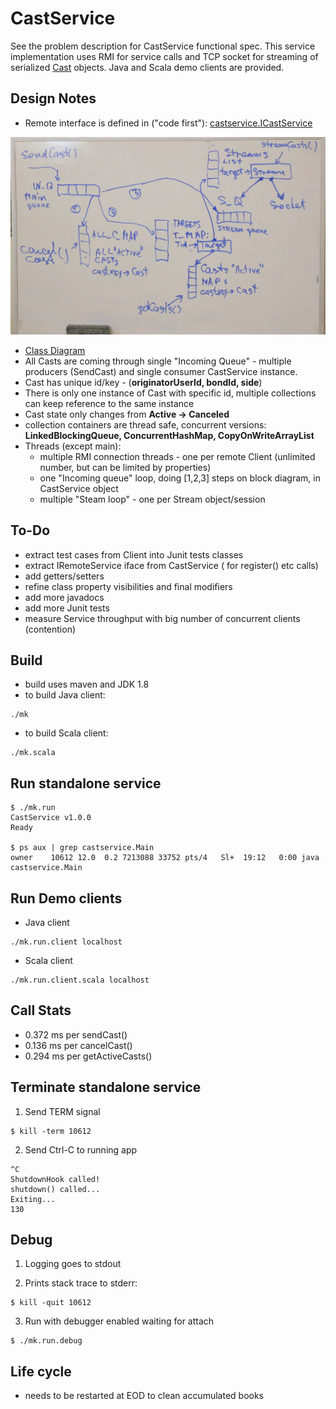 # CastService
See the problem description for CastService functional spec. 
This service implementation uses RMI for service calls and TCP socket for streaming of serialized [Cast](https://github.com/dkhokhlov/CastService/blob/main/src/main/java/castservice/Cast.java) objects. Java and Scala demo clients are provided.

## Design Notes

* Remote interface is defined in ("code first"): 
[castservice.ICastService](https://github.com/dkhokhlov/CastService/blob/main/src/main/java/castservice/ICastService.java)

![Diagram](diagram.JPG)

* [Class Diagram](class_diagram.pdf)
* All Casts are coming through single "Incoming Queue" - multiple producers (SendCast) and single consumer CastService instance.
* Cast has unique id/key - (**originatorUserId, bondId, side**)
* There is only one instance of Cast with specific id, multiple collections can keep reference to the same instance
* Cast state only changes from **Active -> Canceled**
* collection containers are thread safe, concurrent versions: **LinkedBlockingQueue, ConcurrentHashMap, CopyOnWriteArrayList**
* Threads (except main): 
  - multiple RMI connection threads - one per remote Client (unlimited number, but can be limited by properties)
  - one "Incoming queue" loop, doing [1,2,3] steps on block diagram, in CastService object
  - multiple "Steam loop" - one per Stream object/session

## To-Do
- extract test cases from Client into Junit tests classes
- extract IRemoteService iface from CastService ( for register() etc calls) 
- add getters/setters
- refine class property visibilities and final modifiers
- add more javadocs
- add more Junit tests
- measure Service throughput with big number of concurrent clients (contention)

## Build
- build uses maven and JDK 1.8
- to build Java client:
```
./mk
```
- to build Scala client:
```
./mk.scala

```
## Run standalone service

```
$ ./mk.run
CastService v1.0.0
Ready

$ ps aux | grep castservice.Main
owner    10612 12.0  0.2 7213088 33752 pts/4   Sl+  19:12   0:00 java castservice.Main
```

## Run Demo clients
- Java client

```
./mk.run.client localhost
```
- Scala client
```
./mk.run.client.scala localhost
```

## Call Stats
- 0.372 ms per sendCast()
- 0.136 ms per cancelCast()
- 0.294 ms per getActiveCasts()

## Terminate standalone service

1) Send TERM signal

```
$ kill -term 10612
```

2) Send Ctrl-C to running app
```
^C
ShutdownHook called!
shutdown() called...
Exiting...
130
```

## Debug

1) Logging goes to stdout 

2) Prints stack trace to stderr:

```
$ kill -quit 10612
```

3) Run with debugger enabled waiting for attach
```
$ ./mk.run.debug
```

## Life cycle
- needs to be restarted at EOD to clean accumulated books
